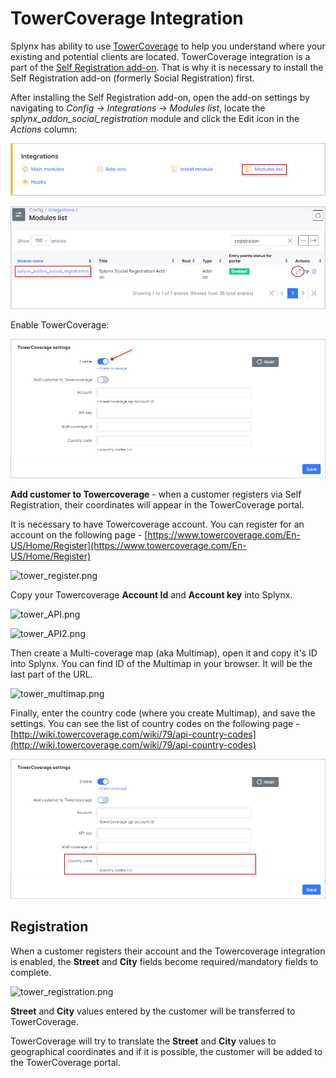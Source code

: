 TowerCoverage Integration
=========================

Splynx has ability to use [TowerCoverage](https://www.towercoverage.com/) to help you understand where your existing and potential clients are located. TowerCoverage integration is a part of the [Self Registration add-on](addons_modules/self_registration/self_registration.md). That is why it is necessary to install the Self Registration add-on (formerly Social Registration) first.

After installing the Self Registration add-on, open the add-on settings by navigating to *Config → Integrations → Modules list*, locate the *splynx_addon_social_registration* module and click the Edit icon in the *Actions* column:

![Modules_list.png](Modules_list.png)

![Module_edit.png](Module_edit.png)

Enable TowerCoverage:

![tower_enable.png](tower_enable.png)

**Add customer to Towercoverage** - when a customer registers via Self Registration, their coordinates will appear in the TowerCoverage portal.

It is necessary to have Towercoverage account. You can register for an account on the following page - [https://www.towercoverage.com/En-US/Home/Register](https://www.towercoverage.com/En-US/Home/Register)

![tower_register.png](tower_register.png)

Copy your Towercoverage **Account Id** and **Account key** into Splynx.

![tower_API.png](tower_API.png)

![tower_API2.png](tower_API2.png)

Then create a Multi-coverage map (aka Multimap), open it and copy it's ID into Splynx. You can find ID of the Multimap in your browser. It will be the last part of the URL.

![tower_multimap.png](tower_multimap.png)

Finally, enter the country code (where you create Multimap), and save the settings. You can see the list of country codes on the following page - [http://wiki.towercoverage.com/wiki/79/api-country-codes](http://wiki.towercoverage.com/wiki/79/api-country-codes)

![tower_country.png](tower_country.png)


## Registration

When a customer registers their account and the Towercoverage integration is enabled, the **Street** and **City** fields become required/mandatory fields to complete.

![tower_registration.png](tower_registration.png)

**Street** and **City** values entered by the customer will be transferred to TowerCoverage. 

TowerCoverage will try to translate the **Street** and **City** values to geographical coordinates and if it is possible, the customer will be added to the TowerCoverage portal.
